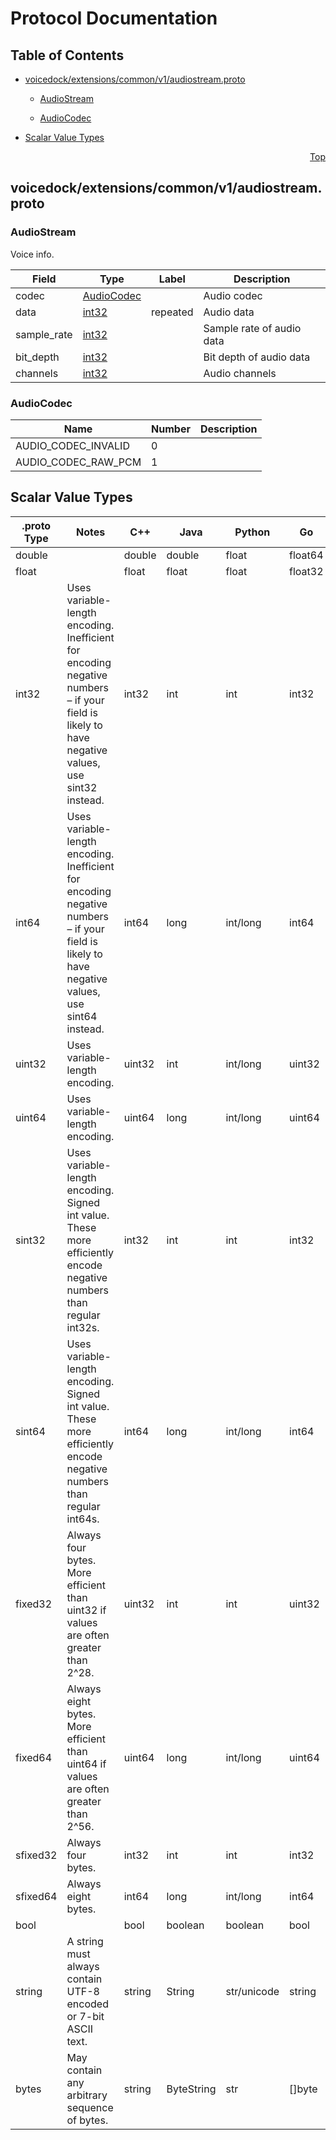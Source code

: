 # Protocol Documentation
<a name="top"></a>

## Table of Contents

- [voicedock/extensions/common/v1/audiostream.proto](#voicedock_extensions_common_v1_audiostream-proto)
    - [AudioStream](#voicedock-extensions-common-v1-AudioStream)
  
    - [AudioCodec](#voicedock-extensions-common-v1-AudioCodec)
  
- [Scalar Value Types](#scalar-value-types)



<a name="voicedock_extensions_common_v1_audiostream-proto"></a>
<p align="right"><a href="#top">Top</a></p>

## voicedock/extensions/common/v1/audiostream.proto



<a name="voicedock-extensions-common-v1-AudioStream"></a>

### AudioStream
Voice info.


| Field | Type | Label | Description |
| ----- | ---- | ----- | ----------- |
| codec | [AudioCodec](#voicedock-extensions-common-v1-AudioCodec) |  | Audio codec |
| data | [int32](#int32) | repeated | Audio data |
| sample_rate | [int32](#int32) |  | Sample rate of audio data |
| bit_depth | [int32](#int32) |  | Bit depth of audio data |
| channels | [int32](#int32) |  | Audio channels |





 


<a name="voicedock-extensions-common-v1-AudioCodec"></a>

### AudioCodec


| Name | Number | Description |
| ---- | ------ | ----------- |
| AUDIO_CODEC_INVALID | 0 |  |
| AUDIO_CODEC_RAW_PCM | 1 |  |


 

 

 



## Scalar Value Types

| .proto Type | Notes | C++ | Java | Python | Go | C# | PHP | Ruby |
| ----------- | ----- | --- | ---- | ------ | -- | -- | --- | ---- |
| <a name="double" /> double |  | double | double | float | float64 | double | float | Float |
| <a name="float" /> float |  | float | float | float | float32 | float | float | Float |
| <a name="int32" /> int32 | Uses variable-length encoding. Inefficient for encoding negative numbers – if your field is likely to have negative values, use sint32 instead. | int32 | int | int | int32 | int | integer | Bignum or Fixnum (as required) |
| <a name="int64" /> int64 | Uses variable-length encoding. Inefficient for encoding negative numbers – if your field is likely to have negative values, use sint64 instead. | int64 | long | int/long | int64 | long | integer/string | Bignum |
| <a name="uint32" /> uint32 | Uses variable-length encoding. | uint32 | int | int/long | uint32 | uint | integer | Bignum or Fixnum (as required) |
| <a name="uint64" /> uint64 | Uses variable-length encoding. | uint64 | long | int/long | uint64 | ulong | integer/string | Bignum or Fixnum (as required) |
| <a name="sint32" /> sint32 | Uses variable-length encoding. Signed int value. These more efficiently encode negative numbers than regular int32s. | int32 | int | int | int32 | int | integer | Bignum or Fixnum (as required) |
| <a name="sint64" /> sint64 | Uses variable-length encoding. Signed int value. These more efficiently encode negative numbers than regular int64s. | int64 | long | int/long | int64 | long | integer/string | Bignum |
| <a name="fixed32" /> fixed32 | Always four bytes. More efficient than uint32 if values are often greater than 2^28. | uint32 | int | int | uint32 | uint | integer | Bignum or Fixnum (as required) |
| <a name="fixed64" /> fixed64 | Always eight bytes. More efficient than uint64 if values are often greater than 2^56. | uint64 | long | int/long | uint64 | ulong | integer/string | Bignum |
| <a name="sfixed32" /> sfixed32 | Always four bytes. | int32 | int | int | int32 | int | integer | Bignum or Fixnum (as required) |
| <a name="sfixed64" /> sfixed64 | Always eight bytes. | int64 | long | int/long | int64 | long | integer/string | Bignum |
| <a name="bool" /> bool |  | bool | boolean | boolean | bool | bool | boolean | TrueClass/FalseClass |
| <a name="string" /> string | A string must always contain UTF-8 encoded or 7-bit ASCII text. | string | String | str/unicode | string | string | string | String (UTF-8) |
| <a name="bytes" /> bytes | May contain any arbitrary sequence of bytes. | string | ByteString | str | []byte | ByteString | string | String (ASCII-8BIT) |

